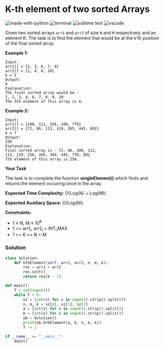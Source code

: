 # K-th element of two sorted Arrays
![made-with-python](https://img.shields.io/badge/Made%20with-Python-007396.svg)
![terminal](https://img.shields.io/badge/Windows%20Terminal-4D4D4D?logo=windows%20terminal&logoColor=white)
![sublime text](https://img.shields.io/badge/sublime_text-%23575757.svg?logo=sublime-text&logoColor=important)
![vscode](https://img.shields.io/badge/Visual_Studio_Code-0078D4?logo=visual%20studio%20code&logoColor=white)

Given two sorted arrays `arr1` and `arr2` of size `N` and `M` respectively and an element K. The task is to find the element that would be at the k’th position of the final sorted array.

__Example 1:__
```
Input:
arr1[] = {2, 3, 6, 7, 9}
arr2[] = {1, 4, 8, 10}
k = 5
Output:
6
Explanation:
The final sorted array would be -
1, 2, 3, 4, 6, 7, 8, 9, 10
The 5th element of this array is 6.
```
__Example 2:__
```
Input:
arr1[] = {100, 112, 256, 349, 770}
arr2[] = {72, 86, 113, 119, 265, 445, 892}
k = 7
Output:
256
Explanation:
Final sorted array is - 72, 86, 100, 112,
113, 119, 256, 265, 349, 445, 770, 892
7th element of this array is 256.
```
__Your Task__

The task is to complete the function **singleElement()** which finds and returns the element occuring once in the array.

__Expected Time Complexity:__ O(Log(N) + Log(M))

__Expected Auxiliary Space:__ O(Log(N))

__Constraints:__
- 1 ≤ N, M ≤ 10<sup>6</sup>
- 1 <= arr1<sub>i</sub>, arr2<sub>i</sub> < INT_MAX
- 1 <= K <= N + M

### Solution
```py
class Solution:
    def kthElement(self, arr1, arr2, n, m, k):
        res = arr1 + arr2
        res.sort()
        return res[k - 1]

def main():
    T = int(input())
    while T > 0:
        sz = [int(x) for x in input().strip().split()]
        n, m, k = sz[0], sz[1], sz[2]
        a = [int(x) for x in input().strip().split()]
        b = [int(x) for x in input().strip().split()]
        ob = Solution()
        print(ob.kthElement(a, b, n, m, k))
        T -= 1

if __name__ == "__main__":
    main()
```